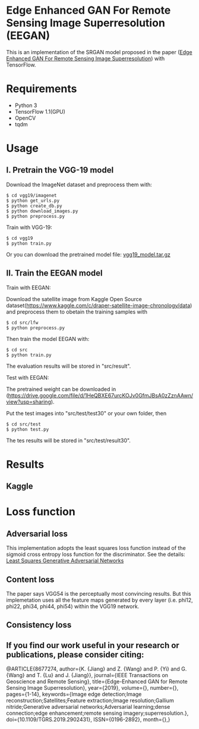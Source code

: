 # Edge Enhanced GAN For Remote Sensing Image Superresolution (EEGAN)

This is an implementation of the SRGAN model proposed in the paper
([Edge Enhanced GAN For Remote Sensing Image Superresolution](https://ieeexplore.ieee.org/document/8677274))
with TensorFlow.

# Requirements

- Python 3
- TensorFlow 1.1(GPU)
- OpenCV
- tqdm 

# Usage

## I. Pretrain the VGG-19 model

Download the ImageNet dataset and preprocess them with:

```
$ cd vgg19/imagenet
$ python get_urls.py
$ python create_db.py
$ python download_images.py
$ python preprocess.py
```

Train with VGG-19:

```
$ cd vgg19
$ python train.py
```

Or you can download the pretrained model file:
[vgg19_model.tar.gz](
https://drive.google.com/open?id=0B-s6ok7B0V9vcXNfSzdjZ0lCc0k)


## II. Train the EEGAN model

Train with EEGAN:

Download the satellite image from Kaggle Open Source dataset(https://www.kaggle.com/c/draper-satellite-image-chronology/data) and preprocess them to obetain the training samples with 

```
$ cd src/lfw
$ python preprocess.py
```

Then train the model EEGAN with:
```
$ cd src
$ python train.py
```

The evaluation results will be stored in "src/result".

Test with EEGAN:

The pretrained weight can be downloaded in (https://drive.google.com/file/d/1HeQBXE67urcKOJv0GfmJBsA0zZznAAwn/view?usp=sharing).

Put the test images into "src/test/test30" or your own folder, then
```
$ cd src/test
$ python test.py
```

The tes results will be stored in "src/test/result30".


# Results

## Kaggle


# Loss function

## Adversarial loss 

This implementation adopts the least squares loss function instead 
of the sigmoid cross entropy loss function for the discriminator.
See the details: [Least Squares Generative Adversarial Networks](
https://arxiv.org/abs/1611.04076)

## Content loss

The paper says VGG54 is the perceptually most convincing results.
But this implemetation uses all the feature maps generated by every layer
(i.e. phi12, phi22, phi34, phi44, phi54) within the VGG19 network.


## Consistency loss


## If you find our work useful in your research or publications, please consider citing:

@ARTICLE{8677274, author={K. {Jiang} and Z. {Wang} and P. {Yi} and G. {Wang} and T. {Lu} and J. {Jiang}}, journal={IEEE Transactions on Geoscience and Remote Sensing}, title={Edge-Enhanced GAN for Remote Sensing Image Superresolution}, year={2019}, volume={}, number={}, pages={1-14}, keywords={Image edge detection;Image reconstruction;Satellites;Feature extraction;Image resolution;Gallium nitride;Generative adversarial networks;Adversarial learning;dense connection;edge enhancement;remote sensing imagery;superresolution.}, doi={10.1109/TGRS.2019.2902431}, ISSN={0196-2892}, month={},}
